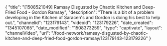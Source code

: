 {
    "title": "[1508521049] Ramsay Disgusted by Chaotic Kitchen and Deep-Fried Food - Gordon Ramsay",
    "description": "There is a bit of a problem developing in the Kitchen of Saracen's and Gordon is doing his best to help out.",
    "channelid": "123179143",
    "videoid": "123179226",
    "date_created": "1345107065",
    "date_modified": "1508373259",
    "type": "captivate",
    "layout": "channelVideo",
    "url": "\/food-network\/ramsay-disgusted-by-chaotic-kitchen-and-deep-fried-food-gordon-ramsay\/123179143-123179226"
}